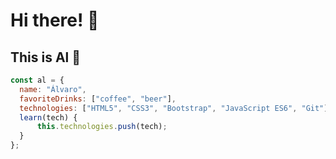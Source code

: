 # Hi there! 👊

## This is Al 👋

```javascript
const al = {
  name: "Álvaro",
  favoriteDrinks: ["coffee", "beer"],
  technologies: ["HTML5", "CSS3", "Bootstrap", "JavaScript ES6", "Git"],
  learn(tech) {
      this.technologies.push(tech);
  }
};
```
